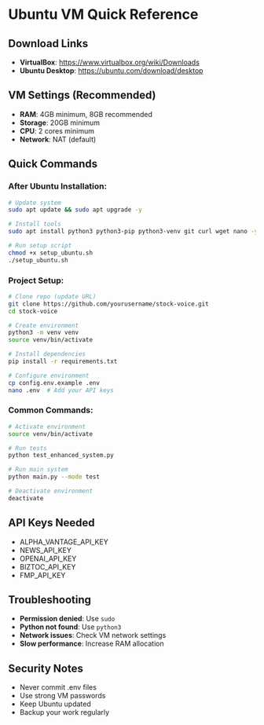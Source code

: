 # Ubuntu VM Quick Reference

## Download Links
- **VirtualBox**: https://www.virtualbox.org/wiki/Downloads
- **Ubuntu Desktop**: https://ubuntu.com/download/desktop

## VM Settings (Recommended)
- **RAM**: 4GB minimum, 8GB recommended
- **Storage**: 20GB minimum
- **CPU**: 2 cores minimum
- **Network**: NAT (default)

## Quick Commands

### After Ubuntu Installation:
```bash
# Update system
sudo apt update && sudo apt upgrade -y

# Install tools
sudo apt install python3 python3-pip python3-venv git curl wget nano -y

# Run setup script
chmod +x setup_ubuntu.sh
./setup_ubuntu.sh
```

### Project Setup:
```bash
# Clone repo (update URL)
git clone https://github.com/yourusername/stock-voice.git
cd stock-voice

# Create environment
python3 -m venv venv
source venv/bin/activate

# Install dependencies
pip install -r requirements.txt

# Configure environment
cp config.env.example .env
nano .env  # Add your API keys
```

### Common Commands:
```bash
# Activate environment
source venv/bin/activate

# Run tests
python test_enhanced_system.py

# Run main system
python main.py --mode test

# Deactivate environment
deactivate
```

## API Keys Needed
- ALPHA_VANTAGE_API_KEY
- NEWS_API_KEY  
- OPENAI_API_KEY
- BIZTOC_API_KEY
- FMP_API_KEY

## Troubleshooting
- **Permission denied**: Use `sudo`
- **Python not found**: Use `python3`
- **Network issues**: Check VM network settings
- **Slow performance**: Increase RAM allocation

## Security Notes
- Never commit .env files
- Use strong VM passwords
- Keep Ubuntu updated
- Backup your work regularly 